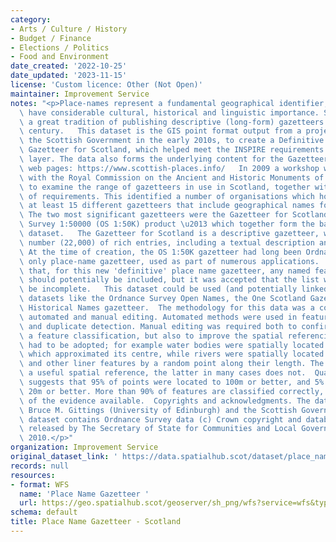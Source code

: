 ```yaml
---
category:
- Arts / Culture / History
- Budget / Finance
- Elections / Politics
- Food and Environment
date_created: '2022-10-25'
date_updated: '2023-11-15'
license: 'Custom licence: Other (Not Open)'
maintainer: Improvement Service
notes: "<p>Place-names represent a fundamental geographical identifier, which also\
  \ have considerable cultural, historical and linguistic importance. Scotland had\
  \ a great tradition of publishing descriptive (long-form) gazetteers in the 19th\
  \ century.   This dataset is the GIS point format output from a project funded by\
  \ the Scottish Government in the early 2010s, to create a Definitive Place-Name\
  \ Gazetteer for Scotland, which helped meet the INSPIRE requirements for a place-name\
  \ layer. The data also forms the underlying content for the Gazetteer for Scotland\
  \ web pages: https://www.scottish-places.info/   In 2009 a workshop was run in conjunction\
  \ with the Royal Commission on the Ancient and Historic Monuments of Scotland (RCAHMS)\
  \ to examine the range of gazetteers in use in Scotland, together with a broad set\
  \ of requirements. This identified a number of organisations which hold or maintain\
  \ at least 15 different gazetteers that include geographical names for Scotland.\
  \ The two most significant gazetteers were the Gazetteer for Scotland and the Ordnance\
  \ Survey 1:50000 (OS 1:50K) product \u2013 which together form the basis for this\
  \ dataset.   The Gazetteer for Scotland is a descriptive gazetteer, with a modest\
  \ number (22,000) of rich entries, including a textual description and rich feature-typing.\
  \ At the time of creation, the OS 1:50K gazetteer had long been Ordnance Survey's\
  \ only place-name gazetteer, used as part of numerous applications.  It was decided\
  \ that, for this new 'definitive' place name gazetteer, any named feature could/\
  \ should potentially be included, but it was accepted that the list will always\
  \ be incomplete.   This dataset could be used (and potentially linked with) other\
  \ datasets like the Ordnance Survey Open Names, the One Scotland Gazetteer and the\
  \ Historical Names gazetteer.  The methodology for this data was a combination of\
  \ automated and manual editing. Automated methods were used in feature classification\
  \ and duplicate detection. Manual editing was required both to confirm or provide\
  \ a feature classification, but also to improve the spatial referencing.  Standards\
  \ had to be adopted; for example water bodies were spatially located by a point\
  \ which approximated its centre, while rivers were spatially located at their termination\
  \ and other liner features by a random point along their length. The former gives\
  \ a useful spatial reference, the latter in many cases does not.  Quality checking\
  \ suggests that 95% of points were located to 100m or better, and 5% located to\
  \ 20m or better. More than 90% of features are classified correctly, on the basis\
  \ of the evidence available.  Copyrights and acknowledgments. The dataset is (c)\
  \ Bruce M. Gittings (University of Edinburgh) and the Scottish Government.  This\
  \ dataset contains Ordnance Survey data (c) Crown copyright and database right 2010,\
  \ released by The Secretary of State for Communities and Local Government, April\
  \ 2010.</p>"
organization: Improvement Service
original_dataset_link: ' https://data.spatialhub.scot/dataset/place_name_gazetteer-is'
records: null
resources:
- format: WFS
  name: 'Place Name Gazetteer '
  url: https://geo.spatialhub.scot/geoserver/sh_png/wfs?service=wfs&typeName=sh_png:pub_png
schema: default
title: Place Name Gazetteer - Scotland
---
```

